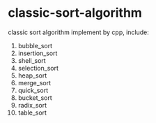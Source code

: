 # classic-sort-algorithm
classic sort algorithm implement by cpp, include:
1. bubble_sort
2. insertion_sort
3. shell_sort
4. selection_sort
5. heap_sort
6. merge_sort
7. quick_sort
8. bucket_sort
9. radix_sort
10. table_sort
